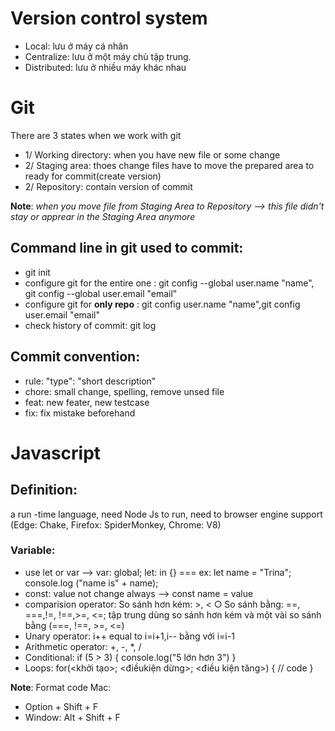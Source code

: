 # Version control system

- Local: lưu ở máy cá nhân
- Centralize: lưu ở một máy
chủ tập trung.
- Distributed: lưu ở nhiều
máy khác nhau

# Git

There are 3 states when we work with git
- 1/ Working directory: when you have new file or some change
- 2/ Staging area: thoes change files have to move the prepared area to ready for commit(create version)
- 2/ Repository: contain version of commit

**Note**: *when you move file from Staging Area to Repository --> this file didn't stay or apprear in the Staging Area anymore*

## Command line in git used to commit:
- git init
- configure git for the entire one : git config --global user.name "name", git config --global user.email "email"
- configure git for **only repo** : git config user.name "name",git config user.email "email"
- check history of commit: git log

## Commit convention:
- rule: "type": "short description"
- chore: small change, spelling, remove unsed file
- feat: new feater, new testcase
- fix: fix mistake beforehand

# Javascript

## Definition: 
a run -time language, need Node Js to run, need to browser engine support (Edge: Chake, Firefox: SpiderMonkey, Chrome: V8)

### Variable:
- use let or var --> var: global; let: in {} === ex: let name = "Trina"; console.log ("name is" + name);
- const: value not change always --> const name = value 
- comparision operator: So sánh hơn kém: >, <
○ So sánh bằng: ==, ===,!=, !==,>=, <=; tập trung dùng so sánh hơn
kém và một vài so sánh bằng (===,
!==, >=, <=)
- Unary operator: i++ equal to  i=i+1,i-- bằng với i=i-1
- Arithmetic operator: +, -, *, /
- Conditional: 
if (5 > 3) {
console.log("5 lớn hơn 3")
}
- Loops: for(<khởi tạo>; <điềukiện dừng>; <điều kiện tăng>) 
{
// code }

**Note**: Format code Mac: 
- Option + Shift + F
- Window: Alt + Shift + F